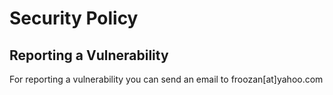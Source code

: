# Security Policy

## Reporting a Vulnerability

For reporting a vulnerability you can send an email to froozan[at]yahoo.com
